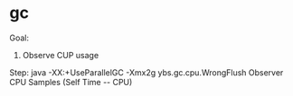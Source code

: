 gc
==
Goal:
1. Observe CUP usage


Step:
java -XX:+UseParallelGC -Xmx2g ybs.gc.cpu.WrongFlush
Observer CPU Samples (Self Time -- CPU)